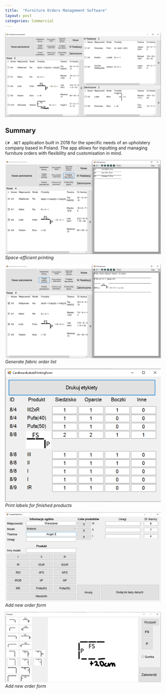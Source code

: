 ```yaml
---
title:  "Furniture Orders Management Software"
layout: post
categories: Commercial
---
```


![OrdersManagement_Thumbnail](/assets/img/ordersmanagement/Screenshot_6.png)


## Summary

`C# .NET` application built in 2018 for the specific needs of an upholstery company based in Poland. The app allows for inputting and managing furniture orders with flexibility and customisation in mind.


![OM_Screenshot_0](/assets/img/ordersmanagement/Screenshot_2.png)
*Space-efficient printing*

![OM_Screenshot_1](/assets/img/ordersmanagement/Screenshot_1.png)
*Generate fabric order list*

![OM_Screenshot_2](/assets/img/ordersmanagement/Screenshot_3.png)
*Print labels for finished products*

![OM_Screenshot_3](/assets/img/ordersmanagement/Screenshot_4.png)
*Add new order form*

![OM_Screenshot_4](/assets/img/ordersmanagement/Screenshot_5.png)
*Add new order form*


